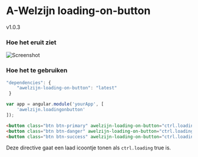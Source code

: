 # A-Welzijn loading-on-button

v1.0.3

### Hoe het eruit ziet

![Screenshot](http://i219.photobucket.com/albums/cc319/Gnomepy/loading-on-button_zpscwqkvdau.jpg)

### Hoe het te gebruiken

```javascript
"dependencies": {
	"awelzijn-loading-on-button": "latest"
 }
```
```javascript
var app = angular.module('yourApp', [
	'awelzijn.loadingonbutton'
]);
```

```html
<button class="btn btn-primary" awelzijn-loading-on-button="ctrl.loading" data-loading-text="Bezig met laden">Test</button>
<button class="btn btn-danger" awelzijn-loading-on-button="ctrl.loading" data-loading-text="Bezig met laden">Test</button>
<button class="btn btn-success" awelzijn-loading-on-button="ctrl.loading" data-loading-text="Bezig met laden">Test</button>
```

Deze directive gaat een laad icoontje tonen als `ctrl.loading` true is.
